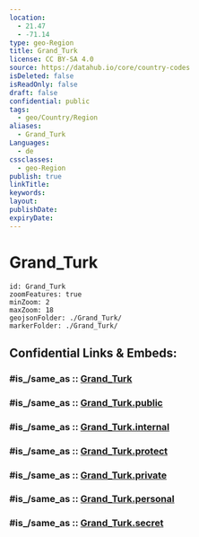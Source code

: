 ```yaml
---
location:
  - 21.47
  - -71.14
type: geo-Region
title: Grand_Turk
license: CC BY-SA 4.0
source: https://datahub.io/core/country-codes
isDeleted: false
isReadOnly: false
draft: false
confidential: public
tags:
  - geo/Country/Region
aliases:
  - Grand_Turk
Languages:
  - de
cssclasses:
  - geo-Region
publish: true
linkTitle:
keywords:
layout:
publishDate:
expiryDate:
---
```


# Grand_Turk

```leaflet
id: Grand_Turk
zoomFeatures: true 
minZoom: 2 
maxZoom: 18
geojsonFolder: ./Grand_Turk/
markerFolder: ./Grand_Turk/
```


## Confidential Links & Embeds: 

### #is_/same_as :: [Grand_Turk](/_Standards/Earth/Continent/America~Caribbean/Turks_and_Caicos~Islands/Districts~Turks_and_Caicos/Grand_Turk.md) 

### #is_/same_as :: [Grand_Turk.public](/_public/Earth/Continent/America~Caribbean/Turks_and_Caicos~Islands/Districts~Turks_and_Caicos/Grand_Turk.public.md) 

### #is_/same_as :: [Grand_Turk.internal](/_internal/Earth/Continent/America~Caribbean/Turks_and_Caicos~Islands/Districts~Turks_and_Caicos/Grand_Turk.internal.md) 

### #is_/same_as :: [Grand_Turk.protect](/_protect/Earth/Continent/America~Caribbean/Turks_and_Caicos~Islands/Districts~Turks_and_Caicos/Grand_Turk.protect.md) 

### #is_/same_as :: [Grand_Turk.private](/_private/Earth/Continent/America~Caribbean/Turks_and_Caicos~Islands/Districts~Turks_and_Caicos/Grand_Turk.private.md) 

### #is_/same_as :: [Grand_Turk.personal](/_personal/Earth/Continent/America~Caribbean/Turks_and_Caicos~Islands/Districts~Turks_and_Caicos/Grand_Turk.personal.md) 

### #is_/same_as :: [Grand_Turk.secret](/_secret/Earth/Continent/America~Caribbean/Turks_and_Caicos~Islands/Districts~Turks_and_Caicos/Grand_Turk.secret.md)


